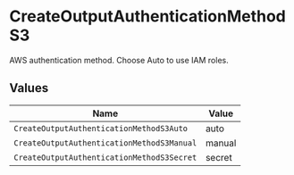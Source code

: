 # CreateOutputAuthenticationMethodS3

AWS authentication method. Choose Auto to use IAM roles.


## Values

| Name                                       | Value                                      |
| ------------------------------------------ | ------------------------------------------ |
| `CreateOutputAuthenticationMethodS3Auto`   | auto                                       |
| `CreateOutputAuthenticationMethodS3Manual` | manual                                     |
| `CreateOutputAuthenticationMethodS3Secret` | secret                                     |
